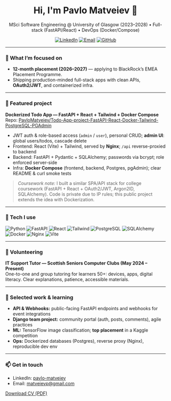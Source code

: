 <!-- Profile README for Pavlo Matveiev -->

<h1 align="center">Hi, I'm Pavlo Matveiev 👋</h1>
<p align="center">
  MSci Software Engineering @ University of Glasgow (2023–2028) • Full-stack (FastAPI/React) • DevOps (Docker/Compose)
</p>

<p align="center">
  <a href="https://www.linkedin.com/in/pavlo-matveiev"><img alt="LinkedIn" src="https://img.shields.io/badge/LinkedIn-Pavlo%20Matveiev-0A66C2?logo=linkedin&logoColor=white"></a>
  <a href="mailto:matveievp@gmail.com"><img alt="Email" src="https://img.shields.io/badge/Email-matveievp%40gmail.com-EA4335?logo=gmail&logoColor=white"></a>
  <a href="https://github.com/PavloMatveiev"><img alt="GitHub" src="https://img.shields.io/badge/GitHub-PavloMatveiev-181717?logo=github&logoColor=white"></a>
</p>

---

### 🎯 What I’m focused on
- **12-month placement (2026–2027)** — applying to BlackRock’s EMEA Placement Programme.
- Shipping production-minded full-stack apps with clean APIs, **OAuth2/JWT**, and containerized infra.

---

### 🚀 Featured project
**Dockerized Todo App — FastAPI + React + Tailwind + Docker Compose**  
Repo: <a href="https://github.com/PavloMatveiev/Todo-App-project-FastAPI-React-Docker-Tailwind-PostgreSQL-PGAdmin">PavloMatveiev/Todo-App-project-FastAPI-React-Docker-Tailwind-PostgreSQL-PGAdmin</a>

- JWT auth & role-based access (`admin` / `user`), personal CRUD; **admin UI**: global users/todos, cascade delete  
- Frontend: React (Vite) + Tailwind, served by **Nginx**; `/api` reverse-proxied to backend  
- Backend: FastAPI + Pydantic + SQLAlchemy; passwords via bcrypt; role enforced server-side  
- Infra: **Docker Compose** (frontend, backend, Postgres, pgAdmin); clear README & curl smoke tests

> *Coursework note:* I built a similar SPA/API stack for college coursework (FastAPI + React + OAuth2/JWT, Argon2ID, SQLAlchemy). Code is private due to IP rules; this public project extends the idea with Dockerization.

---

### 🧰 Tech I use
<p>
  <img alt="Python" src="https://img.shields.io/badge/Python-3.x-3776AB?logo=python&logoColor=white">
  <img alt="FastAPI" src="https://img.shields.io/badge/FastAPI-009688?logo=fastapi&logoColor=white">
  <img alt="React" src="https://img.shields.io/badge/React-18-61DAFB?logo=react&logoColor=black">
  <img alt="Tailwind" src="https://img.shields.io/badge/TailwindCSS-06B6D4?logo=tailwindcss&logoColor=white">
  <img alt="PostgreSQL" src="https://img.shields.io/badge/PostgreSQL-4169E1?logo=postgresql&logoColor=white">
  <img alt="SQLAlchemy" src="https://img.shields.io/badge/SQLAlchemy-D71F00?logo=python&logoColor=white">
  <img alt="Docker" src="https://img.shields.io/badge/Docker%20Compose-2496ED?logo=docker&logoColor=white">
  <img alt="Nginx" src="https://img.shields.io/badge/Nginx-009639?logo=nginx&logoColor=white">
  <img alt="Vite" src="https://img.shields.io/badge/Vite-646CFF?logo=vite&logoColor=white">
</p>

---

### 🤝 Volunteering
**IT Support Tutor — Scottish Seniors Computer Clubs (May 2024 – Present)**  
One-to-one and group tutoring for learners 50+: devices, apps, digital literacy. Clear explanations, patience, accessible materials.

---

### 📌 Selected work & learning
- **API & Webhooks:** public-facing FastAPI endpoints and webhooks for event integrations  
- **Django team project:** community portal (auth, posts, comments), agile practices  
- **ML:** TensorFlow image classification; **top placement** in a Kaggle competition  
- **Ops:** Dockerized databases (Postgres), reverse proxy (Nginx), reproducible dev env

---

### 📫 Get in touch
- LinkedIn: <a href="https://www.linkedin.com/in/pavlo-matveiev">pavlo-matveiev</a>  
- Email: <a href="mailto:matveievp@gmail.com">matveievp@gmail.com</a>

[Download CV (PDF)](https://github.com/PavloMatveiev/PavloMatveiev/releases/download/v1-cv/Pavlo.Matveiev.CV.pdf)
